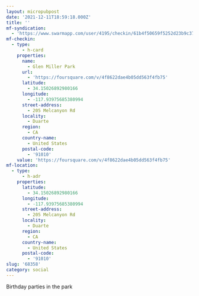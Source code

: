 ```yaml
---
layout: micropubpost
date: '2021-12-11T18:59:18.000Z'
title: ''
mf-syndication:
  - 'https://www.swarmapp.com/user/4195/checkin/61b4f50659f5252d23b9c37c'
mf-checkin:
  - type:
      - h-card
    properties:
      name:
        - Glen Miller Park
      url:
        - 'https://foursquare.com/v/4f8622dae4b05dd563f4fb75'
      latitude:
        - 34.15026892980166
      longitude:
        - -117.93975685380994
      street-address:
        - 205 Melcanyon Rd
      locality:
        - Duarte
      region:
        - CA
      country-name:
        - United States
      postal-code:
        - '91010'
    value: 'https://foursquare.com/v/4f8622dae4b05dd563f4fb75'
mf-location:
  - type:
      - h-adr
    properties:
      latitude:
        - 34.15026892980166
      longitude:
        - -117.93975685380994
      street-address:
        - 205 Melcanyon Rd
      locality:
        - Duarte
      region:
        - CA
      country-name:
        - United States
      postal-code:
        - '91010'
slug: '68358'
category: social
---
```

Birthday parties in the park
